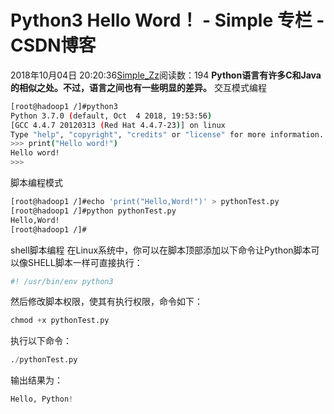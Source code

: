 # Python3  Hello Word！ - Simple 专栏 - CSDN博客
2018年10月04日 20:20:36[Simple_Zz](https://me.csdn.net/love284969214)阅读数：194
**Python语言有许多C和Java的相似之处。不过，语言之间也有一些明显的差异。**
交互模式编程
```bash
[root@hadoop1 /]#python3
Python 3.7.0 (default, Oct  4 2018, 19:53:56) 
[GCC 4.4.7 20120313 (Red Hat 4.4.7-23)] on linux
Type "help", "copyright", "credits" or "license" for more information.
>>> print("Hello word!")
Hello word!
>>>
```
脚本编程模式
```bash
[root@hadoop1 /]#echo 'print("Hello,Word!")' > pythonTest.py
[root@hadoop1 /]#python pythonTest.py 
Hello,Word!
[root@hadoop1 /]#
```
shell脚本编程
在Linux系统中，你可以在脚本顶部添加以下命令让Python脚本可以像SHELL脚本一样可直接执行：
```python
#! /usr/bin/env python3
```
然后修改脚本权限，使其有执行权限，命令如下：
```python
chmod +x pythonTest.py
```
执行以下命令：
```python
./pythonTest.py
```
输出结果为：
```python
Hello, Python!
```
